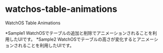 # watchos-table-animations
WatchOS Table Animations

*Sample1 WatchOSでテーブルの追加と削除でアニメーションされることを利用したUIです。
*Sample2 WatchOSでテーブルの高さが変化するとアニメーションされることを利用したUIです。